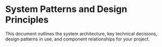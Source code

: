 # System Patterns and Design Principles

This document outlines the system architecture, key technical decisions, design patterns in use, and component relationships for your project.
